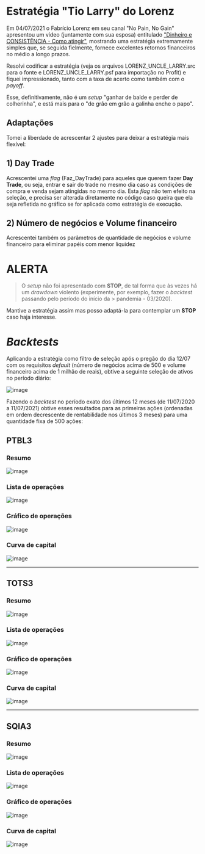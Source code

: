 # Estratégia "Tio Larry" do Lorenz

Em 04/07/2021 o Fabrício Lorenz em seu canal "No Pain, No Gain" apresentou um vídeo (juntamente com sua esposa) entitulado ["Dinheiro e CONSISTÊNCIA - Como atingir"](https://youtu.be/QrxUReBhjko), mostrando uma estratégia extremamente simples que, se seguida fielmente, fornece excelentes retornos financeiros no médio a longo prazos.

Resolvi codificar a estratégia (veja os arquivos LORENZ_UNCLE_LARRY.src para o fonte e LORENZ_UNCLE_LARRY.psf para importação no Profit) e fiquei impressionado, tanto com a taxa de acerto como também com o *payoff*.

Esse, definitivamente, não é um *setup* "ganhar de balde e perder de colherinha", e está mais para o "de grão em grão a galinha enche o papo".

## Adaptações 
Tomei a liberdade de acrescentar 2 ajustes para deixar a estratégia mais flexível:

## 1) Day Trade
Acrescentei uma *flag* (Faz_DayTrade) para aqueles que querem fazer **Day Trade**, ou seja, entrar e sair do trade no mesmo dia caso as condições de compra e venda sejam atingidas no mesmo dia. Esta *flag* não tem efeito na seleção, e precisa ser alterada diretamente no código caso queira que ela seja refletida no gráfico se for aplicada como estratégia de execução.

## 2) Número de negócios e Volume financeiro
Acrescentei também os parâmetros de quantidade de negócios e volume financeiro para eliminar papéis com menor liquidez 

# ALERTA
> O *setup* não foi apresentado com **STOP**, de tal forma que às vezes há um *drawdown* violento (experimente, por exemplo, fazer o *backtest* passando pelo período do início da > pandemia - 03/2020).

Mantive a estratégia assim mas posso adaptá-la para contemplar um **STOP** caso haja interesse.

# *Backtests*

Aplicando a estratégia como filtro de seleção após o pregão do dia 12/07 com os requisitos *default* (número de negócios acima de 500 e volume financeiro acima de 1 milhão de reais), obtive a seguinte seleção de ativos no período diário:

![image](https://user-images.githubusercontent.com/6900313/125369282-52beee00-e352-11eb-9d37-f620354aea1b.png)

Fazendo o *backtest* no período exato dos últimos 12 meses (de 11/07/2020 a 11/07/2021) obtive esses resultados para as primeiras ações (ordenadas em ordem decrescente de rentabilidade nos últimos 3 meses) para uma quantidade fixa de 500 ações:

## PTBL3

### Resumo
![image](https://user-images.githubusercontent.com/6900313/125369551-d7117100-e352-11eb-88c1-fecd2b6f91c6.png)

### Lista de operações
![image](https://user-images.githubusercontent.com/6900313/125369602-edb7c800-e352-11eb-8f42-4984d9d2778b.png)

### Gráfico de operações
![image](https://user-images.githubusercontent.com/6900313/125369639-0aec9680-e353-11eb-8ff0-5cc4881fefbf.png)

### Curva de capital
![image](https://user-images.githubusercontent.com/6900313/125369682-2061c080-e353-11eb-8004-1841edd89d2b.png)

---

## TOTS3

### Resumo
![image](https://user-images.githubusercontent.com/6900313/125369926-abdb5180-e353-11eb-97c9-444cfcfa8640.png)

### Lista de operações
![image](https://user-images.githubusercontent.com/6900313/125369953-bbf33100-e353-11eb-8928-d1ef56da3b6c.png)

### Gráfico de operações
![image](https://user-images.githubusercontent.com/6900313/125369980-d0cfc480-e353-11eb-8f4e-ae3c8462bfe9.png)

### Curva de capital
![image](https://user-images.githubusercontent.com/6900313/125370010-e349fe00-e353-11eb-8113-a2a57dc0dda9.png)

---

## SQIA3

### Resumo
![image](https://user-images.githubusercontent.com/6900313/125370049-fa88eb80-e353-11eb-8322-941957daad06.png)

### Lista de operações
![image](https://user-images.githubusercontent.com/6900313/125370072-096f9e00-e354-11eb-8adc-567c369ae971.png)

### Gráfico de operações
![image](https://user-images.githubusercontent.com/6900313/125370107-18eee700-e354-11eb-8ee0-09bd0fc00511.png)

### Curva de capital
![image](https://user-images.githubusercontent.com/6900313/125370145-2b692080-e354-11eb-8ee1-83ab380ead13.png)


